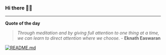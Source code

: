 ### Hi there 👋🏻


---

**Quote of the day**

> *Through meditation and by giving full attention to one thing at a time, we can learn to direct attention where we choose.* - **Eknath Easwaran** 

[![README.md](https://github.com/marcolovazzano/marcolovazzano/actions/workflows/readme.yml/badge.svg?branch=main)](https://github.com/marcolovazzano/marcolovazzano/actions/workflows/readme.yml)
